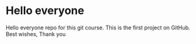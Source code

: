 # Hello everyone

Hello everyone repo for this git course.
This is the first project on GitHub.
Best wishes,
Thank you
